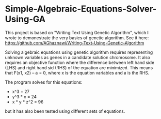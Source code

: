 # Simple-Algebraic-Equations-Solver-Using-GA

This project is based on "Writing Text Using Genetic Algorithm", which I wrote to demonestrate the very basics of genetic algorithm. See it here: https://github.com/AGhaznawi/Writing-Text-Using-Genetic-Algorithm

Solving algebraic equations using genetic algorithm requires representing unknown variables as genes in a candidate solution chromosome. It also requires an objective function where the difference between left hand side (LHS) and right hand sid (RHS) of the equation are minimized. This means that F(x1, x2) – a = 0, where x is the equation variables and a is the RHS.

The program solves for this equations:
- x^3 = 27
- y^3 * x = 24
- x * y * z^2 = 96

but it has also been tested using different sets of equations.
